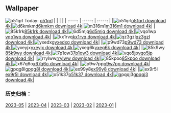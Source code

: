 ## Wallpaper
![o51qrl](https://w.wallhaven.cc/full/o5/wallhaven-o51qrl.png) Today: [o51qrl](https://th.wallhaven.cc/small/o5/o51qrl.jpg)
|      |      |      |
| :----: | :----: | :----: |
|![o51qrl](https://th.wallhaven.cc/small/o5/o51qrl.jpg)[o51qrl download 4k](https://wallhaven.cc/w/o51qrl)|![d6kmkm](https://th.wallhaven.cc/small/d6/d6kmkm.jpg)[d6kmkm download 4k](https://wallhaven.cc/w/d6kmkm)|![m316m1](https://th.wallhaven.cc/small/m3/m316m1.jpg)[m316m1 download 4k](https://wallhaven.cc/w/m316m1)|
|![85k1rk](https://th.wallhaven.cc/small/85/85k1rk.jpg)[85k1rk download 4k](https://wallhaven.cc/w/85k1rk)|![6d5mjq](https://th.wallhaven.cc/small/6d/6d5mjq.jpg)[6d5mjq download 4k](https://wallhaven.cc/w/6d5mjq)|![vqo1wp](https://th.wallhaven.cc/small/vq/vqo1wp.jpg)[vqo1wp download 4k](https://wallhaven.cc/w/vqo1wp)|
|![kx1rvq](https://th.wallhaven.cc/small/kx/kx1rvq.jpg)[kx1rvq download 4k](https://wallhaven.cc/w/kx1rvq)|![qz3gzl](https://th.wallhaven.cc/small/qz/qz3gzl.jpg)[qz3gzl download 4k](https://wallhaven.cc/w/qz3gzl)|![yxedxg](https://th.wallhaven.cc/small/yx/yxedxg.jpg)[yxedxg download 4k](https://wallhaven.cc/w/yxedxg)|
|![p9wd73](https://th.wallhaven.cc/small/p9/p9wd73.jpg)[p9wd73 download 4k](https://wallhaven.cc/w/p9wd73)|![yxeyjx](https://th.wallhaven.cc/small/yx/yxeyjx.jpg)[yxeyjx download 4k](https://wallhaven.cc/w/yxeyjx)|![yxeg6k](https://th.wallhaven.cc/small/yx/yxeg6k.jpg)[yxeg6k download 4k](https://wallhaven.cc/w/yxeg6k)|
|![85k9wy](https://th.wallhaven.cc/small/85/85k9wy.jpg)[85k9wy download 4k](https://wallhaven.cc/w/85k9wy)|![7p1ow3](https://th.wallhaven.cc/small/7p/7p1ow3.jpg)[7p1ow3 download 4k](https://wallhaven.cc/w/7p1ow3)|![vqo5jp](https://th.wallhaven.cc/small/vq/vqo5jp.jpg)[vqo5jp download 4k](https://wallhaven.cc/w/vqo5jp)|
|![rrylww](https://th.wallhaven.cc/small/rr/rrylww.jpg)[rrylww download 4k](https://wallhaven.cc/w/rrylww)|![85kpoo](https://th.wallhaven.cc/small/85/85kpoo.jpg)[85kpoo download 4k](https://wallhaven.cc/w/85kpoo)|![x67q6o](https://th.wallhaven.cc/small/x6/x67q6o.jpg)[x67q6o download 4k](https://wallhaven.cc/w/x67q6o)|
|![p9w7pp](https://th.wallhaven.cc/small/p9/p9w7pp.jpg)[p9w7pp download 4k](https://wallhaven.cc/w/p9w7pp)|![gpqg8l](https://th.wallhaven.cc/small/gp/gpqg8l.jpg)[gpqg8l download 4k](https://wallhaven.cc/w/gpqg8l)|![ex99y8](https://th.wallhaven.cc/small/ex/ex99y8.jpg)[ex99y8 download 4k](https://wallhaven.cc/w/ex99y8)|
|![ex9r5l](https://th.wallhaven.cc/small/ex/ex9r5l.jpg)[ex9r5l download 4k](https://wallhaven.cc/w/ex9r5l)|![o51k37](https://th.wallhaven.cc/small/o5/o51k37.jpg)[o51k37 download 4k](https://wallhaven.cc/w/o51k37)|![gpqqj3](https://th.wallhaven.cc/small/gp/gpqqj3.jpg)[gpqqj3 download 4k](https://wallhaven.cc/w/gpqqj3)|

### 历史归档：
[2023-05](https://github.com/april-projects/april-wallpaper/tree/main/picture/2023-05/) | [2023-04](https://github.com/april-projects/april-wallpaper/tree/main/picture/2023-04/) | [2023-03](https://github.com/april-projects/april-wallpaper/tree/main/picture/2023-03/) | [2023-02](https://github.com/april-projects/april-wallpaper/tree/main/picture/2023-02/) | [2023-01](https://github.com/april-projects/april-wallpaper/tree/main/picture/2023-01/) | 